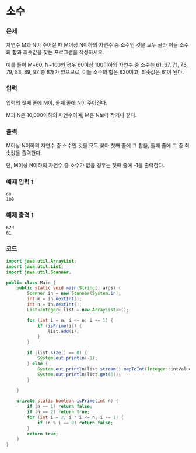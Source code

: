 # 소수

### 문제
자연수 M과 N이 주어질 때 M이상 N이하의 자연수 중 소수인 것을 모두 골라 이들 소수의 합과 최솟값을 찾는 프로그램을 작성하시오.

예를 들어 M=60, N=100인 경우 60이상 100이하의 자연수 중 소수는 61, 67, 71, 73, 79, 83, 89, 97 총 8개가 있으므로, 이들 소수의 합은 620이고, 최솟값은 61이 된다.

### 입력
입력의 첫째 줄에 M이, 둘째 줄에 N이 주어진다.

M과 N은 10,000이하의 자연수이며, M은 N보다 작거나 같다.

### 출력
M이상 N이하의 자연수 중 소수인 것을 모두 찾아 첫째 줄에 그 합을, 둘째 줄에 그 중 최솟값을 출력한다.

단, M이상 N이하의 자연수 중 소수가 없을 경우는 첫째 줄에 -1을 출력한다.

### 예제 입력 1  
```
60
100
```
### 예제 출력 1  
```
620
61
```

### 코드
```java
import java.util.ArrayList;
import java.util.List;
import java.util.Scanner;

public class Main {
    public static void main(String[] args) {
        Scanner in = new Scanner(System.in);
        int m = in.nextInt();
        int n = in.nextInt();
        List<Integer> list = new ArrayList<>();

        for (int i = m; i <= n; i += 1) {
            if (isPrime(i)) {
                list.add(i);
            }
        }

        if (list.size() == 0) {
            System.out.println(-1);
        } else {
            System.out.println(list.stream().mapToInt(Integer::intValue).sum());
            System.out.println(list.get(0));
        }

    }

    private static boolean isPrime(int n) {
        if (n == 1) return false;
        if (n == 2) return true;
        for (int i = 2; i * i <= n; i += 1) {
            if (n % i == 0) return false;
        }
        return true;
    }
}
```
